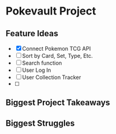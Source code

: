 # Pokevault Project

## Feature Ideas
- [x] Connect Pokemon TCG API
- [ ] Sort by Card, Set, Type, Etc.
- [ ] Search function
- [ ] User Log In
- [ ] User Collection Tracker
- [ ] 

## Biggest Project Takeaways


## Biggest Struggles
